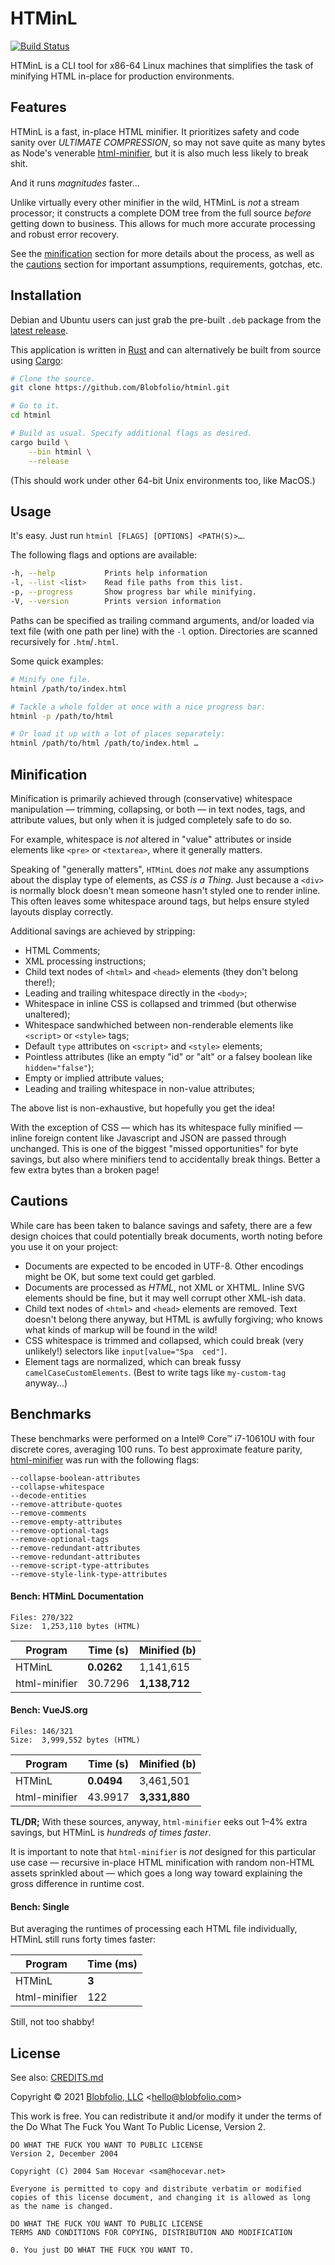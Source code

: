 # HTMinL

[![Build Status](https://github.com/Blobfolio/htminl/workflows/Build/badge.svg)](https://github.com/Blobfolio/htminl/actions)

HTMinL is a CLI tool for x86-64 Linux machines that simplifies the task of minifying HTML in-place for production environments.



## Features

HTMinL is a fast, in-place HTML minifier. It prioritizes safety and code sanity over _ULTIMATE COMPRESSION_, so may not save quite as many bytes as Node's venerable [html-minifier](https://github.com/kangax/html-minifier), but it is also much less likely to break shit.

And it runs _magnitudes_ faster…

Unlike virtually every other minifier in the wild, HTMinL is _not_ a stream processor; it constructs a complete DOM tree from the full source _before_ getting down to business. This allows for much more accurate processing and robust error recovery.

See the [minification](#minification) section for more details about the process, as well as the [cautions](#cautions) section for important assumptions, requirements, gotchas, etc.



## Installation

Debian and Ubuntu users can just grab the pre-built `.deb` package from the [latest release](https://github.com/Blobfolio/htminl/releases/latest).

This application is written in [Rust](https://www.rust-lang.org/) and can alternatively be built from source using [Cargo](https://github.com/rust-lang/cargo):

```bash
# Clone the source.
git clone https://github.com/Blobfolio/htminl.git

# Go to it.
cd htminl

# Build as usual. Specify additional flags as desired.
cargo build \
    --bin htminl \
    --release
```

(This should work under other 64-bit Unix environments too, like MacOS.)



## Usage

It's easy. Just run `htminl [FLAGS] [OPTIONS] <PATH(S)>…`.

The following flags and options are available:
```bash
-h, --help           Prints help information
-l, --list <list>    Read file paths from this list.
-p, --progress       Show progress bar while minifying.
-V, --version        Prints version information
```

Paths can be specified as trailing command arguments, and/or loaded via text file (with one path per line) with the `-l` option. Directories are scanned recursively for `.htm`/`.html`.

Some quick examples:
```bash
# Minify one file.
htminl /path/to/index.html

# Tackle a whole folder at once with a nice progress bar:
htminl -p /path/to/html

# Or load it up with a lot of places separately:
htminl /path/to/html /path/to/index.html …
```



## Minification

Minification is primarily achieved through (conservative) whitespace manipulation — trimming, collapsing, or both — in text nodes, tags, and attribute values, but only when it is judged completely safe to do so.

For example, whitespace is _not_ altered in "value" attributes or inside elements like `<pre>` or `<textarea>`, where it generally matters.

Speaking of "generally matters", `HTMinL` does _not_ make any assumptions about the display type of elements, as *CSS is a Thing*. Just because a `<div>` is normally block doesn't mean someone hasn't styled one to render inline. This often leaves some whitespace around tags, but helps ensure styled layouts display correctly.

Additional savings are achieved by stripping:

 * HTML Comments;
 * XML processing instructions;
 * Child text nodes of `<html>` and `<head>` elements (they don't belong there!);
 * Leading and trailing whitespace directly in the `<body>`;
 * Whitespace in inline CSS is collapsed and trimmed (but otherwise unaltered);
 * Whitespace sandwhiched between non-renderable elements like `<script>` or `<style>` tags;
 * Default `type` attributes on `<script>` and `<style>` elements;
 * Pointless attributes (like an empty "id" or "alt" or a falsey boolean like `hidden="false"`);
 * Empty or implied attribute values;
 * Leading and trailing whitespace in non-value attributes;

The above list is non-exhaustive, but hopefully you get the idea!

With the exception of CSS — which has its whitespace fully minified — inline foreign content like Javascript and JSON are passed through unchanged. This is one of the biggest "missed opportunities" for byte savings, but also where minifiers tend to accidentally break things. Better a few extra bytes than a broken page!



## Cautions

While care has been taken to balance savings and safety, there are a few design choices that could potentially break documents, worth noting before you use it on your project:

 * Documents are expected to be encoded in UTF-8. Other encodings might be OK, but some text could get garbled.
 * Documents are processed as *HTML*, not XML or XHTML. Inline SVG elements should be fine, but it may well corrupt other XML-ish data.
 * Child text nodes of `<html>` and `<head>` elements are removed. Text doesn't belong there anyway, but HTML is awfully forgiving; who knows what kinds of markup will be found in the wild!
 * CSS whitespace is trimmed and collapsed, which could break (very unlikely!) selectors like `input[value="Spa  ced"]`.
 * Element tags are normalized, which can break fussy `camelCaseCustomElements`. (Best to write tags like `my-custom-tag` anyway...)



## Benchmarks

These benchmarks were performed on a Intel® Core™ i7-10610U with four discrete cores, averaging 100 runs. To best approximate feature parity, [html-minifier](https://github.com/kangax/html-minifier) was run with the following flags:

    --collapse-boolean-attributes
    --collapse-whitespace
    --decode-entities
    --remove-attribute-quotes
    --remove-comments
    --remove-empty-attributes
    --remove-optional-tags
    --remove-optional-tags
    --remove-redundant-attributes
    --remove-redundant-attributes
    --remove-script-type-attributes
    --remove-style-link-type-attributes

#### Bench: HTMinL Documentation

    Files: 270/322
    Size:  1,253,110 bytes (HTML)

| Program | Time (s) | Minified (b) |
| ---- | ---- | ---- |
| HTMinL | **0.0262** | 1,141,615 |
| html-minifier | 30.7296 | **1,138,712** |

#### Bench: VueJS.org

    Files: 146/321
    Size:  3,999,552 bytes (HTML)

| Program | Time (s) | Minified (b) |
| ---- | ---- | ---- |
| HTMinL | **0.0494** | 3,461,501 |
| html-minifier | 43.9917 | **3,331,880** |

**TL/DR;** With these sources, anyway, `html-minifier` eeks out 1–4% extra savings, but HTMinL is _hundreds of times faster_. 

It is important to note that `html-minifier` is _not_ designed for this particular use case — recursive in-place HTML minification with random non-HTML assets sprinkled about — which goes a long way toward explaining the gross difference in runtime cost.

#### Bench: Single

But averaging the runtimes of processing each HTML file individually, HTMinL still runs forty times faster:

| Program | Time (ms) |
| ---- | ---- |
| HTMinL | **3** |
| html-minifier | 122 |

Still, not too shabby!



## License

See also: [CREDITS.md](CREDITS.md)

Copyright © 2021 [Blobfolio, LLC](https://blobfolio.com) &lt;hello@blobfolio.com&gt;

This work is free. You can redistribute it and/or modify it under the terms of the Do What The Fuck You Want To Public License, Version 2.

    DO WHAT THE FUCK YOU WANT TO PUBLIC LICENSE
    Version 2, December 2004
    
    Copyright (C) 2004 Sam Hocevar <sam@hocevar.net>
    
    Everyone is permitted to copy and distribute verbatim or modified
    copies of this license document, and changing it is allowed as long
    as the name is changed.
    
    DO WHAT THE FUCK YOU WANT TO PUBLIC LICENSE
    TERMS AND CONDITIONS FOR COPYING, DISTRIBUTION AND MODIFICATION
    
    0. You just DO WHAT THE FUCK YOU WANT TO.
